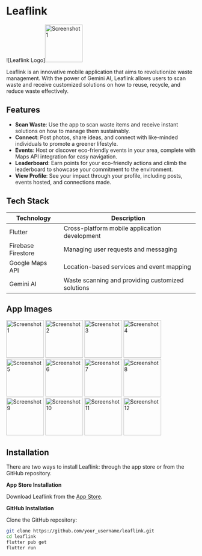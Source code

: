 # Leaflink

![Leaflink Logo]<img src="https://github.com/nitinjha607/leaflink-2.0/assets/118757299/7ddb235e-1a01-4b6f-b1ea-bfc0a6f359a4" alt="Screenshot 1" width="100"/>

Leaflink is an innovative mobile application that aims to revolutionize waste management. With the power of Gemini AI, Leaflink allows users to scan waste and receive customized solutions on how to reuse, recycle, and reduce waste effectively.

## Features

- **Scan Waste**: Use the app to scan waste items and receive instant solutions on how to manage them sustainably.
- **Connect**: Post photos, share ideas, and connect with like-minded individuals to promote a greener lifestyle.
- **Events**: Host or discover eco-friendly events in your area, complete with Maps API integration for easy navigation.
- **Leaderboard**: Earn points for your eco-friendly actions and climb the leaderboard to showcase your commitment to the environment.
- **View Profile**: See your impact through your profile, including posts, events hosted, and connections made.

## Tech Stack

| Technology         | Description                                      |
|---------------------|--------------------------------------------------|
| Flutter             | Cross-platform mobile application development   |
| Firebase Firestore  | Managing user requests and messaging            |
| Google Maps API     | Location-based services and event mapping       |
| Gemini AI           | Waste scanning and providing customized solutions|

## App Images

<img src="https://github.com/nitinjha607/leaflink-2.0/assets/118757299/7ddb235e-1a01-4b6f-b1ea-bfc0a6f359a4" alt="Screenshot 1" width="100"/>
<img src="https://github.com/nitinjha607/leaflink-2.0/assets/118757299/d26da91b-3f51-4e9c-99bc-62cf19a9eab8" alt="Screenshot 2" width="100"/>
<img src="https://github.com/nitinjha607/leaflink-2.0/assets/118757299/35181374-fd59-4ed5-94d9-ab7163a96088" alt="Screenshot 3" width="100"/>
<img src="https://github.com/nitinjha607/leaflink-2.0/assets/118757299/7722d568-607d-479e-b593-ba29b65f7791" alt="Screenshot 4" width="100"/>
<img src="https://github.com/nitinjha607/leaflink-2.0/assets/118757299/91cf39ac-1c73-473e-ac23-d632e44dbe40" alt="Screenshot 5" width="100"/>
<img src="https://github.com/nitinjha607/leaflink-2.0/assets/118757299/9d953218-5264-482c-9c8a-ed057ed2825f" alt="Screenshot 6" width="100"/>
<img src="https://github.com/nitinjha607/leaflink-2.0/assets/118757299/edd4b4d4-159b-438c-b28b-a418dac80d2f" alt="Screenshot 7" width="100"/>
<img src="https://github.com/nitinjha607/leaflink-2.0/assets/118757299/42bed375-3b17-4925-aff0-e5926e376779" alt="Screenshot 8" width="100"/>
<img src="https://github.com/nitinjha607/leaflink-2.0/assets/118757299/b7523ed7-8b10-4582-bf19-6bf0c022e863" alt="Screenshot 9" width="100"/>
<img src="https://github.com/nitinjha607/leaflink-2.0/assets/118757299/7e76a693-6f86-428b-815c-116b417512e9" alt="Screenshot 10" width="100"/>
<img src="https://github.com/nitinjha607/leaflink-2.0/assets/118757299/85b6150f-4273-4f8b-bec4-956f77f89ae5" alt="Screenshot 11" width="100"/>
<img src="https://github.com/nitinjha607/leaflink-2.0/assets/118757299/8de3b4f9-c19d-4e18-ba88-c45cddc99cac" alt="Screenshot 12" width="100"/>

## Installation

There are two ways to install Leaflink: through the app store or from the GitHub repository.

**App Store Installation**

Download Leaflink from the [App Store](link_to_app_store).

**GitHub Installation**

Clone the GitHub repository:

```bash
git clone https://github.com/your_username/leaflink.git
cd leaflink
flutter pub get
flutter run
